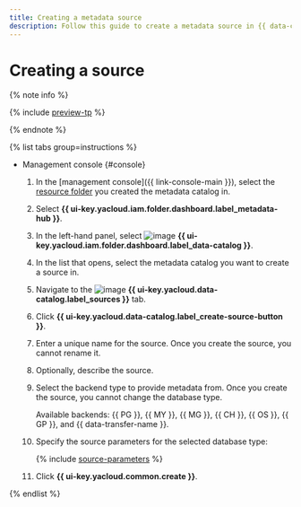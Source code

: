 ```yaml
---
title: Creating a metadata source
description: Follow this guide to create a metadata source in {{ data-catalog-full-name }}.
---
```


# Creating a source


{% note info %}

{% include [preview-tp](../../../_includes/preview-tp.md) %}

{% endnote %}


{% list tabs group=instructions %}

- Management console {#console}

    1. In the [management console]({{ link-console-main }}), select the [resource folder](../../../resource-manager/concepts/resources-hierarchy.md#folder) you created the metadata catalog in.
    1. Select **{{ ui-key.yacloud.iam.folder.dashboard.label_metadata-hub }}**.
    1. In the left-hand panel, select ![image](../../../_assets/console-icons/folder-magnifier.svg) **{{ ui-key.yacloud.iam.folder.dashboard.label_data-catalog }}**.
    1. In the list that opens, select the metadata catalog you want to create a source in.
    1. Navigate to the ![image](../../../_assets/console-icons/cloud-arrow-up-in.svg) **{{ ui-key.yacloud.data-catalog.label_sources }}** tab.
    1. Click **{{ ui-key.yacloud.data-catalog.label_create-source-button }}**.
    1. Enter a unique name for the source. Once you create the source, you cannot rename it.
    1. Optionally, describe the source.
    1. Select the backend type to provide metadata from. Once you create the source, you cannot change the database type.

       Available backends: {{ PG }}, {{ MY }}, {{ MG }}, {{ CH }}, {{ OS }}, {{ GP }}, and {{ data-transfer-name }}.
       
    1. Specify the source parameters for the selected database type:

        {% include [source-parameters](../../../_includes/metadata-hub/data-catalog-source-parameters.md) %}

    1. Click **{{ ui-key.yacloud.common.create }}**.

{% endlist %}
